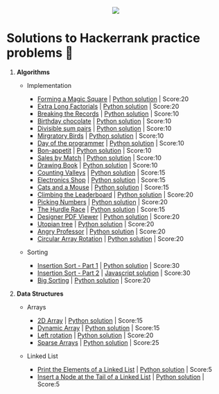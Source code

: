 <p align="center"><a href="https://www.hackerrank.com/"><img src="https://i0.wp.com/gradsingames.com/wp-content/uploads/2016/05/856771_668224053197841_1943699009_o.png"></a></p>

# Solutions to Hackerrank practice problems :rocket:

1. **Algorithms**
    * Implementation
    	* [Forming a Magic Square](https://www.hackerrank.com/challenges/magic-square-forming/problem)  | [Python solution](Algorithms/Implementation/Forming_a_Magic_Square.py) | Score:20
    	* [Extra Long Factorials](https://www.hackerrank.com/challenges/extra-long-factorials/problem)  | [Python solution](Algorithms/Implementation/Extra_Long_Factorials.py) | Score:20
        * [Breaking the Records](https://www.hackerrank.com/challenges/breaking-best-and-worst-records/problem)  | [Python solution](Algorithms/Implementation/Breaking_the_Records.py) | Score:10
        * [Birthday chocolate](https://www.hackerrank.com/challenges/the-birthday-bar/problem)  | [Python solution](Algorithms/Implementation/Birthday_chocolate.py) | Score:10
        * [Divisible sum pairs](https://www.hackerrank.com/challenges/divisible-sum-pairs/problem)  | [Python solution](Algorithms/Implementation/Divisible_Sum_Pairs.py) | Score:10
        * [Mirgratory Birds](https://www.hackerrank.com/challenges/migratory-birds/problem)  | [Python solution](Algorithms/Implementation/Migratory_Birds.py) | Score:10
        * [Day of the programmer](https://www.hackerrank.com/challenges/day-of-the-programmer/problem)  | [Python solution](Algorithms/Implementation/Day_of_the_Programmer.py) | Score:10
        * [Bon-appetit](https://www.hackerrank.com/challenges/bon-appetit/problem)  | [Python solution](Algorithms/Implementation/bon-appetit.py) | Score:10
        * [Sales by Match](https://www.hackerrank.com/challenges/sock-merchant/problem)  | [Python solution](Algorithms/Implementation/Sales_by_Match.py) | Score:10
        * [Drawing Book](https://www.hackerrank.com/challenges/drawing-book/problem)  | [Python solution](Algorithms/Implementation/Drawing_Book.py) | Score:10
        * [Counting Valleys](https://www.hackerrank.com/challenges/counting-valleys/problem)  | [Python solution](Algorithms/Implementation/Counting_Valleys.py) | Score:15
        * [Electronics Shop](https://www.hackerrank.com/challenges/electronics-shop/problem)  | [Python solution](Algorithms/Implementation/Electronics_Shop.py) | Score:15
        * [Cats and a Mouse](https://www.hackerrank.com/challenges/cats-and-a-mouse/problem)  | [Python solution](Algorithms/Implementation/Cats_and_Mouse.py) | Score:15
        * [Climbing the Leaderboard](https://www.hackerrank.com/challenges/climbing-the-leaderboard/)  | [Python solution](Algorithms/Implementation/Climbing_the_Leaderboard.py) | Score:20
        * [Picking Numbers](https://www.hackerrank.com/challenges/picking-numbers/problem)  | [Python solution](Algorithms/Implementation/Picking_Numbers.py) | Score:20
        * [The Hurdle Race](https://www.hackerrank.com/challenges/the-hurdle-race/problem)  | [Python solution](Algorithms/Implementation/The_Hurdle_Race.py) | Score:15
        * [Designer PDF Viewer](https://www.hackerrank.com/challenges/designer-pdf-viewer/problem)  | [Python solution](Algorithms/Implementation/Designer_PDF_Viewe.py) | Score:20
        * [Utopian tree](https://www.hackerrank.com/challenges/utopian-tree/problem)  | [Python solution](Algorithms/Implementation/utopian-tree.py) | Score:20
        * [Angry Professor](https://www.hackerrank.com/challenges/angry-professor/problem)  | [Python solution](Algorithms/Implementation/angry-professor.py) | Score:20
        * [Circular Array Rotation](https://www.hackerrank.com/challenges/circular-array-rotation/)  | [Python solution](Algorithms/Implementation/circular-array-rotation.py) | Score:20
		
	* Sorting
    	* [Insertion Sort - Part 1](https://www.hackerrank.com/challenges/insertionsort1/problem)  | [Python solution](Algorithms/sorting/insertionsort1.py) | Score:30
    	* [Insertion Sort - Part 2](https://www.hackerrank.com/challenges/insertionsort2/)  | [Javascript solution](Algorithms/sorting/insertionsort2.js) | Score:30
    	* [Big Sorting](https://www.hackerrank.com/challenges/big-sorting/problem)  | [Python solution](Algorithms/sorting/big-sorting.py) | Score:20

2. **Data Structures**
    * Arrays
        * [2D Array](https://www.hackerrank.com/challenges/2d-array/problem)  | [Python solution](DataStructures/Arrays/Array2D.py) | Score:15
        * [Dynamic Array](https://www.hackerrank.com/challenges/dynamic-array/problem)  | [Python solution](DataStructures/Arrays/Dynamic_Array.py) | Score:15
        * [Left rotation](https://www.hackerrank.com/challenges/array-left-rotation/)  | [Python solution](DataStructures/Arrays/Left_Rotation.py) | Score:20
        * [Sparse Arrays](https://www.hackerrank.com/challenges/sparse-arrays/problem)  | [Python solution](DataStructures/Arrays/Sparse_Arrays.py) | Score:25
	
	* Linked List
        * [Print the Elements of a Linked List](https://www.hackerrank.com/challenges/print-the-elements-of-a-linked-list/problem)  | [Python solution](DataStructures/LinkedList/print-the-elements-of-a-linked-list.py) | Score:5
        * [Insert a Node at the Tail of a Linked List](https://www.hackerrank.com/challenges/insert-a-node-at-the-tail-of-a-linked-list/problem)  | [Python solution](DataStructures/LinkedList/insert-a-node-at-the-tail-of-a-linked-list.py) | Score:5
